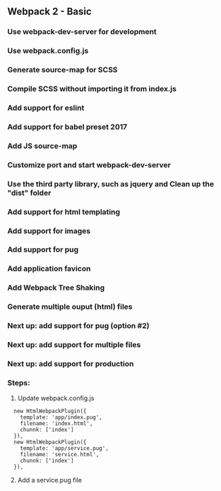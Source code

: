 ## Webpack 2 - Basic
### Use webpack-dev-server for development
### Use webpack.config.js
### Generate source-map for SCSS 
### Compile SCSS without importing it from index.js
### Add support for eslint
### Add support for babel preset 2017
### Add JS source-map
### Customize port and start webpack-dev-server
### Use the third party library, such as jquery and Clean up the "dist" folder
### Add support for html templating
### Add support for images 
### Add support for pug 
### Add application favicon 
### Add Webpack Tree Shaking
### Generate multiple ouput (html) files

### Next up: add support for pug (option #2)
### Next up: add support for multiple files
### Next up: add support for production


### Steps:
1. Update webpack.config.js 
```
  new HtmlWebpackPlugin({
    template: 'app/index.pug',
    filename: 'index.html',
    chunnk: ['index']
  }),
  new HtmlWebpackPlugin({
    template: 'app/service.pug',
    filename: 'service.html',
    chunnk: ['index']
  }),
```

2. Add a service.pug file

